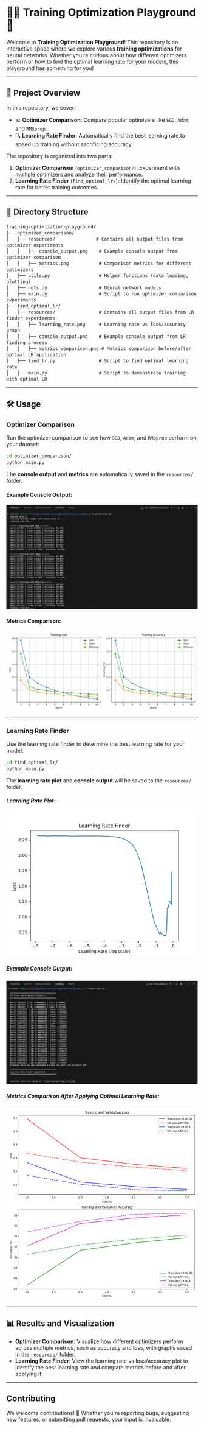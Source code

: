 # 🧑‍💻 Training Optimization Playground 🎯

Welcome to **Training Optimization Playground**! This repository is an interactive space where we explore various **training optimizations** for neural networks. Whether you’re curious about how different optimizers perform or how to find the optimal learning rate for your models, this playground has something for you!

---

## 🚀 Project Overview

In this repository, we cover:
- 📊 **Optimizer Comparison**: Compare popular optimizers like `SGD`, `Adam`, and `RMSprop`.
- 🔍 **Learning Rate Finder**: Automatically find the best learning rate to speed up training without sacrificing accuracy.
  
The repository is organized into two parts:
1. **Optimizer Comparison** (`optimizer_comparison/`): Experiment with multiple optimizers and analyze their performance.
2. **Learning Rate Finder** (`find_optimal_lr/`): Identify the optimal learning rate for better training outcomes.

---

## 📂 Directory Structure

```
training-optimization-playground/
├── optimizer_comparison/
│   ├── resources/               # Contains all output files from optimizer experiments
│   │   ├── console_output.png    # Example console output from optimizer comparison
│   │   ├── metrics.png           # Comparison metrics for different optimizers
│   ├── utils.py                  # Helper functions (data loading, plotting)
│   ├── nets.py                   # Neural network models
│   ├── main.py                   # Script to run optimizer comparison experiments
├── find_optimal_lr/
│   ├── resources/                # Contains all output files from LR finder experiments
│   │   ├── learning_rate.png     # Learning rate vs loss/accuracy graph
│   │   ├── console_output.png    # Example console output from LR finding process
│   │   ├── metrics_comparison.png # Metrics comparison before/after optimal LR application
│   ├── find_lr.py                # Script to find optimal learning rate
│   ├── main.py                   # Script to demonstrate training with optimal LR
```

---

## 🛠️ Usage

### Optimizer Comparison

Run the optimizer comparison to see how `SGD`, `Adam`, and `RMSprop` perform on your dataset:

```bash
cd optimizer_comparison/
python main.py
```

The **console output** and **metrics** are automatically saved in the `resources/` folder.

#### Example Console Output:
![Optimizer Console Output](optimizer_comparison/resources/console_output.png)

#### Metrics Comparison:
![Optimizer Metrics Comparison](optimizer_comparison/resources/metrics.png)

---

### Learning Rate Finder

Use the learning rate finder to determine the best learning rate for your model:

```bash
cd find_optimal_lr/
python main.py
```

The **learning rate plot** and **console output** will be saved to the `resources/` folder.

##### Learning Rate Plot:
![Learning Rate Plot](find_optimal_lr/resources/learning_rate.png)

##### Example Console Output:
![Learning Rate Console Output](find_optimal_lr/resources/console_output.png)

##### Metrics Comparison After Applying Optimal Learning Rate:
![Learning Rate Metrics Comparison](find_optimal_lr/resources/metrics_comparison.png)

---

## 📊 Results and Visualization

- **Optimizer Comparison**: Visualize how different optimizers perform across multiple metrics, such as accuracy and loss, with graphs saved in the `resources/` folder.
- **Learning Rate Finder**: View the learning rate vs loss/accuracy plot to identify the best learning rate and compare metrics before and after applying it.

---

## Contributing

We welcome contributions! 🎉 Whether you're reporting bugs, suggesting new features, or submitting pull requests, your input is invaluable.
